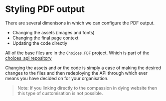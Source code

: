 # Styling PDF output

There are several dimenisons in which we can configure the PDF output.

* Changing the assets (images and fonts)
* Changing the final page context 
* Updating the code directly

All of the base files are in the `Choices.PDF` project. Which is part of the [choices_api repository](https://github.com/Compassion-in-Dying/choices_api/tree/main/src/api/Choices.PDF)

Changing the assets and or the code is simply a case of making the desired changes to the files and then redeploying the API through which ever means you have decided on for your organisation. 

> Note: If you linking directly to the compassion in dying website then this type of customisation is not possible. 